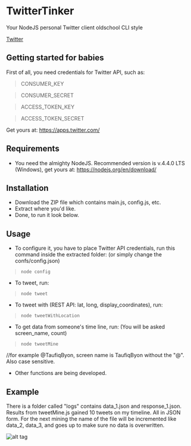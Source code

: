 # TwitterTinker
Your NodeJS personal Twitter client oldschool CLI style

[Twitter](https://twitter.com/TaufiqByon)

## Getting started for babies
First of all, you need credentials for Twitter API, such as:

> CONSUMER_KEY

> CONSUMER_SECRET

> ACCESS_TOKEN_KEY

> ACCESS_TOKEN_SECRET

Get yours at: https://apps.twitter.com/

## Requirements
- You need the almighty NodeJS. Recommended version is v.4.4.0 LTS (Windows), get yours at: https://nodejs.org/en/download/

## Installation
- Download the ZIP file which contains main.js, config.js, etc.
- Extract where you'd like.
- Done, to run it look below.

## Usage

- To configure it, you have to place Twitter API credentials, run this command inside the extracted folder: (or simply change the confs/config.json)
> `node config`

- To tweet, run:
> `node tweet`

- To tweet with (REST API: lat, long, display_coordinates), run:
> `node tweetWithLocation`

- To get data from someone's time line, run: (You will be asked screen_name, count)
> `node tweetMine`

 //for example @TaufiqByon, screen name is TaufiqByon without the "@". Also case sensitive.

- Other functions are being developed.

## Example
There is a folder called "logs" contains data_1.json and response_1.json. Results from tweetMine.js gained 10 tweets on my timeline. All in JSON form. For the next mining the name of the file will be incremented like data_2, data_3, and goes up to make sure no data is overwritten.


![alt tag](http://piq.codeus.net/static/media/userpics/piq_194239_400x400.png)
